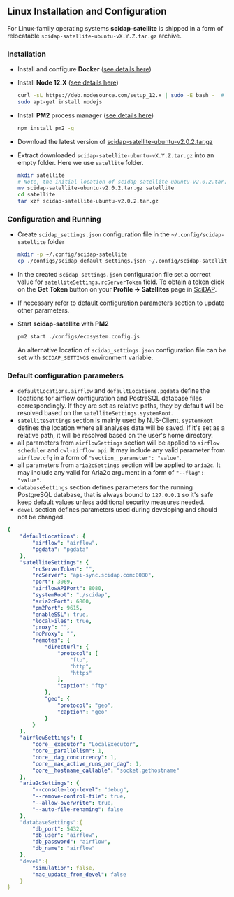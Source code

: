 ## Linux Installation and Configuration

For Linux-family operating systems **scidap-satellite** is shipped in a form of relocatable `scidap-satellite-ubuntu-vX.Y.Z.tar.gz` archive.

### Installation

- Install and configure **Docker** ([see details here](https://docs.docker.com/engine/install/ubuntu/))

- Install **Node 12.X** ([see details here](https://github.com/nodesource/distributions/blob/master/README.md#debinstall))
   ```bash
   curl -sL https://deb.nodesource.com/setup_12.x | sudo -E bash -  # to get Node 12.X and npm
   sudo apt-get install nodejs
   ```
- Install **PM2** process manager ([see details here](https://github.com/Unitech/pm2))
   ```bash
   npm install pm2 -g
   ```

- Download the latest version of [scidap-satellite-ubuntu-v2.0.2.tar.gz](https://scidap.nyc3.digitaloceanspaces.com/ubuntu/scidap-satellite-ubuntu-v2.0.2.tar.gz)


- Extract downloaded `scidap-satellite-ubuntu-vX.Y.Z.tar.gz` into an empty folder. Here we use `satellite` folder.
  ```bash
  mkdir satellite
  # Note, the initial location of scidap-satellite-ubuntu-v2.0.2.tar.gz might be different
  mv scidap-satellite-ubuntu-v2.0.2.tar.gz satellite                  
  cd satellite
  tar xzf scidap-satellite-ubuntu-v2.0.2.tar.gz
  ```
### Configuration and Running

- Create `scidap_settings.json` configuration file in the `~/.config/scidap-satellite` folder
  ```bash
  mkdir -p ~/.config/scidap-satellite
  cp ./configs/scidap_default_settings.json ~/.config/scidap-satellite/scidap_settings.json
  ```

- In the created `scidap_settings.json` configuration file set a correct value for `satelliteSettings.rcServerToken` field. To obtain a token click on the **Get Token** button on your **Profile -> Satellites** page in [SciDAP](https://scidap.com/).

- If necessary refer to [default configuration parameters](#default-configuration-parameters) section to update other parameters.
  
- Start **scidap-satellite** with **PM2**
  ```bash
  pm2 start ./configs/ecosystem.config.js
  ```
  An alternative location of `scidap_settings.json` configuration file can be set with `SCIDAP_SETTINGS` environment variable.


### Default configuration parameters
- `defaultLocations.airflow` and `defaultLocations.pgdata` define the locations for airflow configuration and PostreSQL database files correspondingly. If they are set as relative paths, they by default will be resolved based on the `satelliteSettings.systemRoot`.
- `satelliteSettings` section is mainly used by NJS-Client. `systemRoot` defines the location where all analyses data will be saved. If it's set as a relative path, it will be resolved based on the user's home directory.
- all parameters from `airflowSettings` section will be applied to `airflow scheduler` and `cwl-airflow api`. It may include any valid parameter from `airflow.cfg` in a form of `"section__parameter": "value"`.
- all parameters from `aria2cSettings` section will be applied to `aria2c`. It may include any valid for Aria2c argument in a form of `"--flag": "value"`.
- `databaseSettings` section defines parameters for the running PostgreSQL database, that is always bound to `127.0.0.1` so it's safe keep default values unless additional security measures needed.
- `devel` section defines parameters used during developing and should not be changed.


```yaml
{
    "defaultLocations": {
        "airflow": "airflow",
        "pgdata": "pgdata"
    },
    "satelliteSettings": {
        "rcServerToken": "",
        "rcServer": "api-sync.scidap.com:8080",
        "port": 3069,
        "airflowAPIPort": 8080,
        "systemRoot": "./scidap",
        "aria2cPort": 6800,
        "pm2Port": 9615,
        "enableSSL": true,
        "localFiles": true,
        "proxy": "",
        "noProxy": "",
        "remotes": {
            "directurl": {
                "protocol": [
                    "ftp",
                    "http",
                    "https"
                ],
                "caption": "ftp"
            },
            "geo": {
                "protocol": "geo",
                "caption": "geo"
            }
        }
    },
    "airflowSettings": {
        "core__executor": "LocalExecutor",
        "core__parallelism": 1,
        "core__dag_concurrency": 1,
        "core__max_active_runs_per_dag": 1,
        "core__hostname_callable": "socket.gethostname"
    },
    "aria2cSettings": {
        "--console-log-level": "debug",
        "--remove-control-file": true,
        "--allow-overwrite": true,
        "--auto-file-renaming": false
    },
    "databaseSettings":{
        "db_port": 5432,
        "db_user": "airflow",
        "db_password": "airflow",
        "db_name": "airflow"
    },
    "devel":{
        "simulation": false,
        "mac_update_from_devel": false
    }
}
```